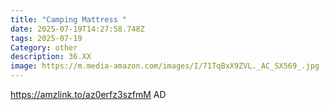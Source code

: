 ```yaml
---
title: "Camping Mattress "
date: 2025-07-19T14:27:58.748Z
tags: 2025-07-19
Category: other
description: 36.XX
image: https://m.media-amazon.com/images/I/71TqBxX9ZVL._AC_SX569_.jpg
---
```

https://amzlink.to/az0erfz3szfmM  AD